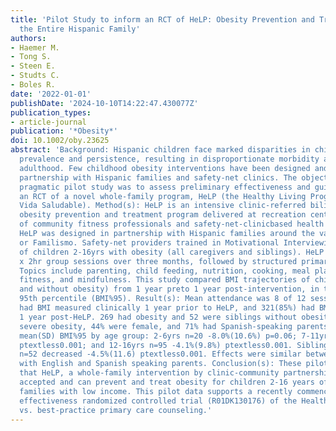 ```yaml
---
title: 'Pilot Study to inform an RCT of HeLP: Obesity Prevention and Treatment for
  the Entire Hispanic Family'
authors:
- Haemer M.
- Tong S.
- Steen E.
- Studts C.
- Boles R.
date: '2022-01-01'
publishDate: '2024-10-10T14:22:47.430077Z'
publication_types:
- article-journal
publication: '*Obesity*'
doi: 10.1002/oby.23625
abstract: 'Background: Hispanic children face marked disparities in childhood obesity
  prevalence and persistence, resulting in disproportionate morbidity and death in
  adulthood. Few childhood obesity interventions have been designed and tested in
  partnership with Hispanic families and safety-net clinics. The objective of this
  pragmatic pilot study was to assess preliminary effectiveness and guide design of
  an RCT of a novel whole-family program, HeLP (the Healthy Living Program, or La
  Vida Saludable). Method(s): HeLP is an intensive clinic-referred bilingual whole-family
  obesity prevention and treatment program delivered at recreation centers by teams
  of community fitness professionals and safety-net-clinicbased health educators.
  HeLP was designed in partnership with Hispanic families around the value Familism
  or Familismo. Safety-net providers trained in Motivational Interviewing refer families
  of children 2-16yrs with obesity (all caregivers and siblings). HeLP includes 12
  x 2hr group sessions over three months, followed by structured primary care visits.
  Topics include parenting, child feeding, nutrition, cooking, meal planning/shopping,
  fitness, and mindfulness. This study compared BMI trajectories of children (with
  and without obesity) from 1 year preto 1 year post-intervention, in terms of % of
  95th percentile (BMI%95). Result(s): Mean attendance was 8 of 12 sessions. 372 children
  had BMI measured clinically 1 year prior to HeLP, and 321(85%) had BMI measured
  1 year post-HeLP. 269 had obesity and 52 were siblings without obesity. 33% had
  severe obesity, 44% were female, and 71% had Spanish-speaking parents. Changes in
  mean(SD) BMI%95 by age group: 2-6yrs n=20 -8.0%(10.6%) p=0.06; 7-11yrs n=98 -5.3%(10.8%)
  ptextless0.001; and 12-16yrs n=95 -4.1%(9.8%) ptextless0.001. Siblings without obesity
  n=52 decreased -4.5%(11.6) ptextless0.001. Effects were similar between families
  with English and Spanish speaking parents. Conclusion(s): These pilot data suggest
  that HeLP, a whole-family intervention by clinic-community partnership, is well
  accepted and can prevent and treat obesity for children 2-16 years of age from Hispanic
  families with low income. This pilot data supports a recently commenced comparative
  effectiveness randomized controlled trial (R01DK130176) of the Healthy Living Program
  vs. best-practice primary care counseling.'
---
```

